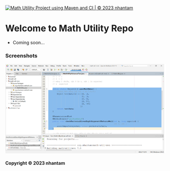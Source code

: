 [![Math Utility Project using Maven and CI | © 2023 nhantam](https://github.com/nhantam2502/math-util-mvn/actions/workflows/math-util-ci.yml/badge.svg)](https://github.com/nhantam2502/math-util-mvn/actions/workflows/math-util-ci.yml)

# Welcome to Math Utility Repo

* Coming soon...

### Screenshots
![DDT Source with JUnit](https://github.com/nhantam2502/math-util-mvn/blob/main/screenshots/DDT%20Source%20with%20Junit.png) 

#### Copyright &#169; 2023 nhantam